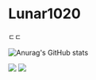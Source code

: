 # Lunar1020
ㄷㄷ

![Anurag's GitHub stats](https://github-readme-stats.vercel.app/api?username=Lunar1020&&show_icons=true&theme=tokyonight)

![](https://img.shields.io/badge/Language-python-brightgreen&logo=#3776AB&logoColor=#000000)  ![](https://img.shields.io/github/followers/Lunar1020?style=social)
